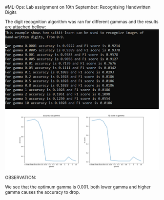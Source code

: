 #ML-Ops: 
Lab assignment on 10th September:
Recognising Handwritten Digits

The digit recognition algorithm was ran for different gammas and the results are attached bellow:
![](Images/gamma_table.PNG)
![](Images/gamma_variation.png)




OBSERVATION:

We see that the optimum gamma is 0.001. both lower gamma and higher gamma causes the accuracy to drop.










